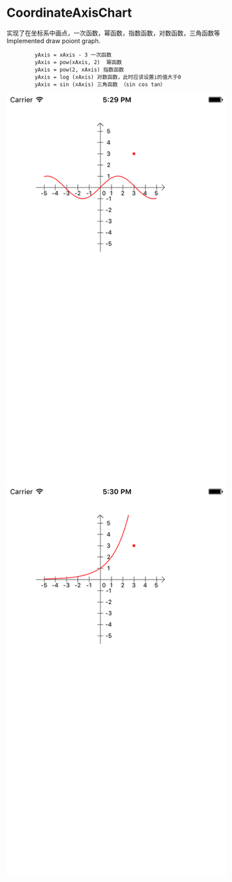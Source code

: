 # CoordinateAxisChart
实现了在坐标系中画点，一次函数，幂函数，指数函数，对数函数，三角函数等
Implemented draw poiont graph.

             yAxis = xAxis - 3 一次函数
             yAxis = pow(xAxis, 2)  幂函数
             yAxis = pow(2, xAxis) 指数函数
             yAxis = log (xAxis) 对数函数，此时应该设置i的值大于0
             yAxis = sin (xAxis) 三角函数 （sin cos tan）
![alt text](https://github.com/CrystalMarch/CoordinateAxisChart/blob/master/Simulator%20Screen%20Shot%202017年4月13日%2017.29.33.png)
![alt text](https://github.com/CrystalMarch/CoordinateAxisChart/blob/master/Simulator%20Screen%20Shot%202017年4月13日%2017.30.07.png)
